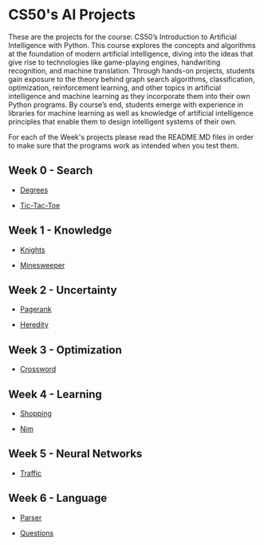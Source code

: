 # CS50's AI Projects

These are the projects for the course: CS50’s Introduction to Artificial Intelligence with Python. This course explores the concepts and algorithms at the foundation of modern artificial intelligence, diving into the ideas that give rise to technologies like game-playing engines, handwriting recognition, and machine translation. Through hands-on projects, students gain exposure to the theory behind graph search algorithms, classification, optimization, reinforcement learning, and other topics in artificial intelligence and machine learning as they incorporate them into their own Python programs. By course’s end, students emerge with experience in libraries for machine learning as well as knowledge of artificial intelligence principles that enable them to design intelligent systems of their own.

For each of the Week's projects please read the README.MD files in order to make sure
that the programs work as intended when you test them.

## Week 0 - Search

* [Degrees](https://github.com/JordiCathew/CS50AI/tree/master/Week0Search/degrees)

* [Tic-Tac-Toe](https://github.com/JordiCathew/CS50AI/tree/master/Week0Search/tictactoe)

## Week 1 - Knowledge

* [Knights](https://github.com/JordiCathew/CS50AI/tree/master/Week1Knowledge/knights) 

* [Minesweeper](https://github.com/JordiCathew/CS50AI/tree/master/Week1Knowledge/minesweeper)

## Week 2 - Uncertainty

* [Pagerank](https://github.com/JordiCathew/CS50AI/tree/master/Week2Uncertainty/pagerank)

* [Heredity](https://github.com/JordiCathew/CS50AI/tree/master/Week2Uncertainty/heredity)

## Week 3 - Optimization

* [Crossword](https://github.com/JordiCathew/CS50AI/tree/master/Week3Optimization/crossword)

## Week 4 - Learning

* [Shopping](https://github.com/JordiCathew/CS50AI/tree/master/Week4Learning/shopping)

* [Nim](https://github.com/JordiCathew/CS50AI/tree/master/Week4Learning/nim)

## Week 5 - Neural Networks

* [Traffic](https://github.com/JordiCathew/CS50AI/tree/master/Week5NeuralNetworks/traffic)

## Week 6 - Language

* [Parser](https://github.com/JordiCathew/CS50AI/tree/master/Week6Language/parser)

* [Questions](https://github.com/JordiCathew/CS50AI/tree/master/Week6Language/questions)

